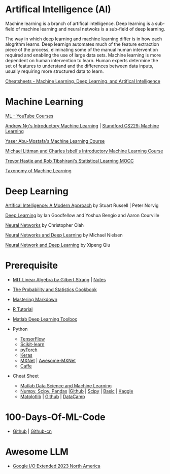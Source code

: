 # Artifical Intelligence (AI)

Machine learning is a branch of artifical intelligence. Deep learning is a sub-field of machine learning and neural netwoks is a sub-field of deep learning. 

The way in which deep learning and machine learning differ is in how each alogrithm learns. Deep learnign automates much of the feature extraction piece of the process, eliminating some of the manual human intervention required and enabling the use of large data sets. Machine learning is more dependent on human intervention to learn. Human experts determine the set of features to understand and the differences between data inputs, usually requiring more structured data to learn. 

[Cheatsheets - Machine Learning, Deep Learning, and Artifical Intelligence](https://github.com/afshinea)

# Machine Learning

[ML - YouTube Courses](https://github.com/SilentDrift/ML-Courses?tab=readme-ov-file#stanford-cs229-machine-learning)

[Andrew Ng's Introductory Machine Learning](https://www.coursera.org/learn/machine-learning?action=enroll) | [Standford CS229: Machine Learning](https://www.youtube.com/playlist?list=PLoROMvodv4rMiGQp3WXShtMGgzqpfVfbU)

[Yaser Abu-Mostafa's Machine Learning Course](https://work.caltech.edu/telecourse.html) 

[Michael Littman and Charles Isbell's Introductory Machine Learning Course](https://www.udacity.com/course/intro-to-machine-learning-with-tensorflow-nanodegree--nd230)

[Trevor Hastie and Rob Tibshirani's Statistical Learning MOCC](https://www.dataschool.io/15-hours-of-expert-machine-learning-videos/)

[Taxonomy of Machine Learning](https://www.aminer.cn/ml_taxonomy)

# Deep Learning

[Artifical Intelligence: A Modern Approach](https://github.com/aimacode) by Stuart Russell | Peter Norvig

[Deep Learning](https://www.deeplearningbook.org/) by Ian Goodfellow and Yoshua Bengio and Aaron Courville

[Neural Networks](http://colah.github.io/) by Christopher Olah

[Neural Networks and Deep Learning](http://neuralnetworksanddeeplearning.com/) by Michael Nielsen

[Neural Network and Deep Learning](https://github.com/nndl) by Xipeng Qiu


# Prerequisite
- [MIT Linear Algebra by Gilbert Strang](https://ocw.mit.edu/courses/mathematics/18-06-linear-algebra-spring-2010/video-lectures/) | [Notes](https://github.com/zlotus/notes-linear-algebra)

- [The Probability and Statistics Cookbook](http://statistics.zone/)

- [Mastering Markdown](https://docs.github.com/en/get-started/writing-on-github/getting-started-with-writing-and-formatting-on-github/basic-writing-and-formatting-syntax)

- [R Tutorial](https://www.cyclismo.org/tutorial/R/)

- [Matlab Deep Learning Toolbox](https://ww2.mathworks.cn/help/deeplearning/index.html?lang=en)
- Python
  - [TensorFlow](https://www.tensorflow.org/)
  - [Scikit-learn](https://scikit-learn.org/stable/)
  - [pyTorch](https://pytorch.org/)
  - [Keras](https://keras.io/)
  - [MXNet](https://mxnet.apache.org/versions/1.9.0/) | [Awesome-MXNet](https://github.com/chinakook/Awesome-MXNet)
  - [Caffe](http://caffe.berkeleyvision.org/)
 
 - Cheat Sheet
   - [Matlab Data Science and Machine Learning](https://www.mathworks.com/campaigns/offers/data-science-cheat-sheets.html)
   - [Numpy, Scipy, Pandas](https://www.utc.fr/~jlaforet/Suppl/python-cheatsheets.pdf) |[Github](https://github.com/ugoproto/ugo_py_doc/tree/master/docs/pdf) | [Scipy](https://ugoproto.github.io/ugo_py_doc/scipy_cs/) | [Basic](http://www.cheat-sheets.org/saved-copy/NumPy_SciPy_Pandas_Quandl_Cheat_Sheet.pdf) | [Kaggle](https://www.kaggle.com/code/lavanyashukla01/pandas-numpy-python-cheatsheet/notebook)
   - [Matplotlib](https://matplotlib.org/cheatsheets/) | [Github](https://github.com/matplotlib/cheatsheets) | [DataCamp](https://www.datacamp.com/blog/matplotlib-cheat-sheet-plotting-in-python)

# 100-Days-Of-ML-Code

- [Github](https://github.com/Avik-Jain/100-Days-Of-ML-Code) | [Github-cn](https://github.com/MLEveryday/100-Days-Of-ML-Code)

# Awesome LLM 
 - [Google I/O Extended 2023 North America](https://www.youtube.com/watch?v=wKu2FORPano)
 
